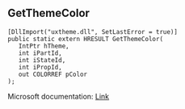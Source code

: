 ## GetThemeColor

```
[DllImport("uxtheme.dll", SetLastError = true)]
public static extern HRESULT GetThemeColor(
   IntPtr hTheme,
   int iPartId,
   int iStateId,
   int iPropId,
   out COLORREF pColor
);
```

Microsoft documentation: [Link](https://docs.microsoft.com/en-us/windows/win32/api/uxtheme/nf-uxtheme-getthemecolor)
